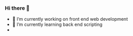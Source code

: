 ### Hi there 👋

<!--
**AshauranceHeavens/AshauranceHeavens** is a ✨ _special_ ✨ repository because its `README.md` (this file) appears on your GitHub profile.

Here are some ideas to get you started: -->

- 🔭 I’m currently working on front end web development
- 🌱 I’m currently learning back end scripting
-

